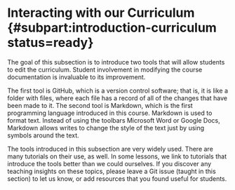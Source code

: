 # Interacting with our Curriculum {#subpart:introduction-curriculum status=ready}

The goal of this subsection is to introduce two tools that will allow students to edit the curriculum. Student involvement in modifying the course documentation is invaluable to its improvement.

The first tool is GitHub, which is a version control software; that is, it is like a folder with files, where each file has a record of all of the changes that have been made to it. The second tool is Markdown, which is the first programming language introduced in this course. Markdown is used to format text. Instead of using the toolbars Microsoft Word or Google Docs, Markdown allows writes to change the style of the text just by using symbols around the text.

The tools introduced in this subsection are very widely used. There are many tutorials on their use, as well. In some lessons, we link to tutorials that introduce the tools better than we could ourselves. If you discover any teaching insights on these topics, please leave a Git issue (taught in this section) to let us know, or add resources that you found useful for students.
